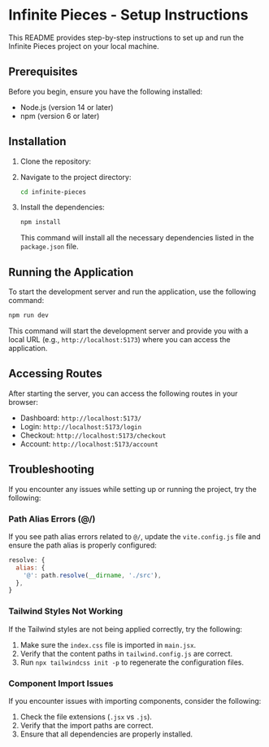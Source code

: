 # Infinite Pieces - Setup Instructions

This README provides step-by-step instructions to set up and run the Infinite Pieces project on your local machine.

## Prerequisites

Before you begin, ensure you have the following installed:

- Node.js (version 14 or later)
- npm (version 6 or later)

## Installation

1. Clone the repository:


2. Navigate to the project directory:

   ```bash
   cd infinite-pieces
   ```

3. Install the dependencies:

   ```bash
   npm install
   ```

   This command will install all the necessary dependencies listed in the `package.json` file.

## Running the Application

To start the development server and run the application, use the following command:

```bash
npm run dev
```

This command will start the development server and provide you with a local URL (e.g., `http://localhost:5173`) where you can access the application.

## Accessing Routes

After starting the server, you can access the following routes in your browser:

- Dashboard: `http://localhost:5173/`
- Login: `http://localhost:5173/login`
- Checkout: `http://localhost:5173/checkout`
- Account: `http://localhost:5173/account`

## Troubleshooting

If you encounter any issues while setting up or running the project, try the following:

### Path Alias Errors (@/)

If you see path alias errors related to `@/`, update the `vite.config.js` file and ensure the path alias is properly configured:

```javascript
resolve: {
  alias: {
    '@': path.resolve(__dirname, './src'),
  },
}
```

### Tailwind Styles Not Working

If the Tailwind styles are not being applied correctly, try the following:

1. Make sure the `index.css` file is imported in `main.jsx`.
2. Verify that the content paths in `tailwind.config.js` are correct.
3. Run `npx tailwindcss init -p` to regenerate the configuration files.

### Component Import Issues

If you encounter issues with importing components, consider the following:

1. Check the file extensions (`.jsx` vs `.js`).
2. Verify that the import paths are correct.
3. Ensure that all dependencies are properly installed.

